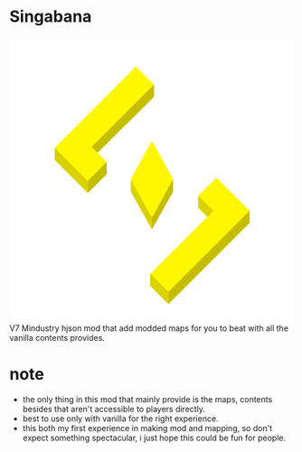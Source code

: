 # Singabana
![logo](github-pictures/logo2.png)
V7 Mindustry hjson mod that add modded maps for you to beat with all the vanilla contents provides.
# note
- the only thing in this mod that mainly provide is the maps, contents besides that aren't accessible to players directly.
- best to use only with vanilla for the right experience.
- this both my first experience in making mod and mapping, so don't expect something spectacular, i just hope this could be fun for people.


